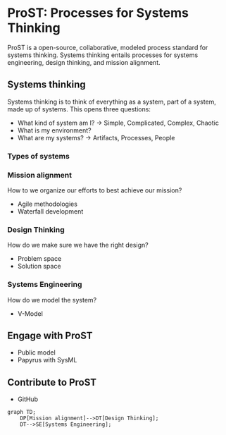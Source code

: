 # ProST: Processes for Systems Thinking

ProST is a open-source, collaborative, modeled process standard for systems thinking.
Systems thinking entails processes for systems engineering, design thinking, and mission alignment.
## Systems thinking
Systems thinking is to think of everything as a system, part of a system, made up of systems.
This opens three questions:
- What kind of system am I? -> Simple, Complicated, Complex, Chaotic
- What is my environment?
- What are my systems? -> Artifacts, Processes, People

### Types of systems

### Mission alignment
How to we organize our efforts to best achieve our mission?
- Agile methodologies
- Waterfall development

### Design Thinking
How do we make sure we have the right design?
- Problem space
- Solution space

### Systems Engineering
How do we model the system?
- V-Model

## Engage with ProST
- Public model
- Papyrus with SysML

## Contribute to ProST
- GitHub

```mermaid
graph TD;
    DP[Mission alignment]-->DT[Design Thinking];
    DT-->SE[Systems Engineering];
```
